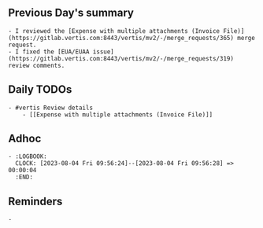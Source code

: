 ## Previous Day's summary
	- I reviewed the [Expense with multiple attachments (Invoice File)](https://gitlab.vertis.com:8443/vertis/mv2/-/merge_requests/365) merge request.
	- I fixed the [EUA/EUAA issue](https://gitlab.vertis.com:8443/vertis/mv2/-/merge_requests/319) review comments.
## Daily TODOs
	- #vertis Review details
		- [[Expense with multiple attachments (Invoice File)]]
## Adhoc
	- :LOGBOOK:
	  CLOCK: [2023-08-04 Fri 09:56:24]--[2023-08-04 Fri 09:56:28] =>  00:00:04
	  :END:
## Reminders
	-